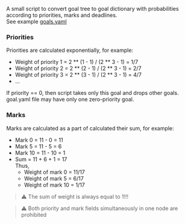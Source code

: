A small script to convert goal tree to goal dictionary with probabilities according to priorities, marks and deadlines.  
See example [goals.yaml](goals.yaml)  

### Priorities
Priorities are calculated exponentially, for example:  
- Weight of priority 1 = 2 ** (1 - 1) / (2 ** 3 - 1) = 1/7
- Weight of priority 2 = 2 ** (2 - 1) / (2 ** 3 - 1) = 2/7
- Weight of priority 3 = 2 ** (3 - 1) / (2 ** 3 - 1) = 4/7
- ...  

If priority == 0, then script takes only this goal and drops other goals.  
goal.yaml file may have only one zero-priority goal.  
### Marks  
Marks are calculated as a part of calculated their sum, for example:  
- Mark 0 = 11 - 0 = 11
- Mark 5 = 11 - 5 = 6
- Mark 10 = 11 - 10 = 1
- Sum = 11 + 6 + 1 = 17  
Thus,
  - Weight of mark 0 = 11/17
  - Weight of mark 5 = 6/17
  - Weight of mark 10 = 1/17  

> :warning: The sum of weight is always equal to 1!!!  

> :warning: Both priority and mark fields simultaneously in one node are prohibited